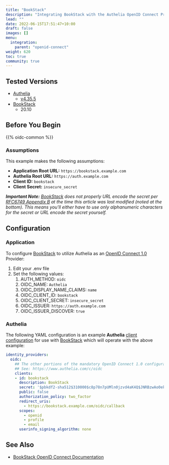 ```yaml
---
title: "BookStack"
description: "Integrating BookStack with the Authelia OpenID Connect Provider."
lead: ""
date: 2022-06-15T17:51:47+10:00
draft: false
images: []
menu:
  integration:
    parent: "openid-connect"
weight: 620
toc: true
community: true
---
```


## Tested Versions

* [Authelia]
  * [v4.35.5](https://github.com/authelia/authelia/releases/tag/v4.35.5)
* [BookStack]
  * 20.10

## Before You Begin

{{% oidc-common %}}

### Assumptions

This example makes the following assumptions:

* __Application Root URL:__ `https://bookstack.example.com`
* __Authelia Root URL:__ `https://auth.example.com`
* __Client ID:__ `bookstack`
* __Client Secret:__ `insecure_secret`

*__Important Note:__ [BookStack] does not properly URL encode the secret per [RFC6749 Appendix B] at the time this
article was last modified (noted at the bottom). This means you'll either have to use only alphanumeric characters for
the secret or URL encode the secret yourself.*

[RFC6749 Appendix B]: https://datatracker.ietf.org/doc/html/rfc6749#appendix-B

## Configuration

### Application

To configure [BookStack] to utilize Authelia as an [OpenID Connect 1.0] Provider:

1. Edit your .env file
2. Set the following values:
   1. AUTH_METHOD: `oidc`
   2. OIDC_NAME: `Authelia`
   3. OIDC_DISPLAY_NAME_CLAIMS: `name`
   4. OIDC_CLIENT_ID: `bookstack`
   5. OIDC_CLIENT_SECRET: `insecure_secret`
   6. OIDC_ISSUER: `https://auth.example.com`
   7. OIDC_ISSUER_DISCOVER: `true`

### Authelia

The following YAML configuration is an example __Authelia__
[client configuration](../../../configuration/identity-providers/openid-connect/clients.md) for use with [BookStack]
which will operate with the above example:

```yaml
identity_providers:
  oidc:
    ## The other portions of the mandatory OpenID Connect 1.0 configuration go here.
    ## See: https://www.authelia.com/c/oidc
    clients:
    - id: bookstack
      description: BookStack
      secret: '$pbkdf2-sha512$310000$c8p78n7pUMln0jzvd4aK4Q$JNRBzwAo0ek5qKn50cFzzvE9RXV88h1wJn5KGiHrD0YKtZaR/nCb2CJPOsKaPK0hjf.9yHxzQGZziziccp6Yng'  # The digest of 'insecure_secret'.
      public: false
      authorization_policy: two_factor
      redirect_uris:
        - https://bookstack.example.com/oidc/callback
      scopes:
        - openid
        - profile
        - email
      userinfo_signing_algorithm: none
```

## See Also

* [BookStack OpenID Connect Documentation](https://www.bookstackapp.com/docs/admin/oidc-auth/)

[Authelia]: https://www.authelia.com
[BookStack]: https://www.bookstackapp.com/
[OpenID Connect 1.0]: ../../openid-connect/introduction.md
